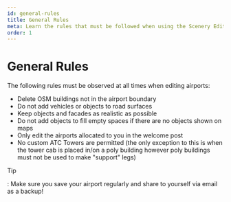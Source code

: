 ```yaml
---
id: general-rules
title: General Rules
meta: Learn the rules that must be followed when using the Scenery Editor of Infinite Flight.
order: 1
---
```




# General Rules



The following rules must be observed at all times when editing airports:



- Delete OSM buildings not in the airport boundary
- Do not add vehicles or objects to road surfaces
- Keep objects and facades as realistic as possible
- Do not add objects to fill empty spaces if there are no objects shown on maps
- Only edit the airports allocated to you in the welcome post
- No custom ATC Towers are permitted (the only exception to this is when the tower cab is placed in/on a poly building however poly buildings must not be used to make "support" legs)



Tip

: Make sure you save your airport regularly and share to yourself via email as a backup!
